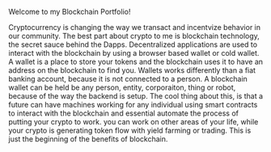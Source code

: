 Welcome to my Blockchain Portfolio!

Cryptocurrency is changing the way we transact and incentvize behavior in our community. The best part about crypto to me is blockchain technology, the secret sauce behind the Dapps. Decentralized applications are used to interact with the blockchain by using a browser based wallet or cold wallet. A wallet is a place to store your tokens and the blockchain uses it to have an address on the blockchain to find you. Wallets works differently than a fiat banking account, because it is not connected to a person. A blockchain wallet can be held be any person, entity, corporaiton, thing or robot, because of the way the backend is setup. The cool thing about this, is that a future can have machines working for any individual using smart contracts to interact with the blockchain and essential automate the process of putting your crypto to work. you can work on other areas of your life, while your crypto is generating token flow with yield farming or trading. This is just the beginning of the benefits of blockchain. 


